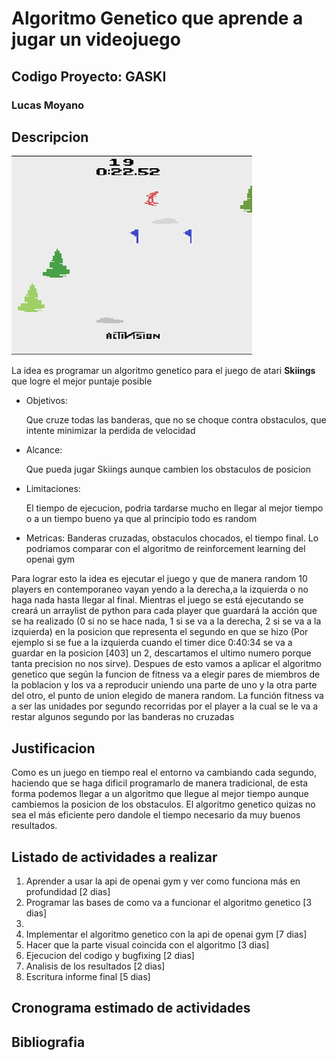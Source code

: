 # Algoritmo Genetico que aprende a jugar un videojuego

## Codigo Proyecto: GASKI

### Lucas Moyano

## Descripcion
![](skiings_image.png)

La idea es programar un algoritmo genetico para el juego de atari **Skiings** que logre el mejor puntaje posible

- Objetivos:

	Que cruze todas las banderas, que no se choque contra obstaculos, que intente minimizar la perdida de velocidad

- Alcance:

	Que pueda jugar Skiings aunque cambien los obstaculos de posicion

- Limitaciones:

	El tiempo de ejecucion, podria tardarse mucho en llegar al mejor tiempo o a un tiempo bueno ya que al principio todo es random
	
- Metricas:
	Banderas cruzadas, obstaculos chocados, el tiempo final.
	Lo podriamos comparar con el algoritmo de reinforcement learning del openai gym
	
Para lograr esto la idea es ejecutar el juego y que de manera random 10 players en contemporaneo vayan yendo a la derecha,a la izquierda o no haga nada hasta llegar al final. Mientras el juego se está ejecutando se creará un arraylist de python para cada player que guardará la acción que se ha realizado (0 si no se hace nada, 1 si se va a la derecha, 2 si se va a la izquierda) en la posicion que representa el segundo en que se hizo (Por ejemplo si se fue a la izquierda cuando el timer dice 0:40:34 se va a guardar en la posicion [403] un 2, descartamos el ultimo numero porque tanta precision no nos sirve). 
Despues de esto vamos a aplicar el algoritmo genetico que según la funcion de fitness va a elegir pares de miembros de la poblacion y los va a reproducir uniendo una parte de uno y la otra parte del otro, el punto de union elegido de manera random.
La función fitness va a ser las unidades por segundo recorridas por el player a la cual se le va a restar algunos segundo por las banderas no cruzadas

## Justificacion
Como es un juego en tiempo real el entorno va cambiando cada segundo, haciendo que se haga dificil programarlo de manera tradicional, de esta forma podemos llegar a un algoritmo que llegue al mejor tiempo aunque cambiemos la posicion de los obstaculos. El algoritmo genetico quizas no sea el más eficiente pero dandole el tiempo necesario da muy buenos resultados.

## Listado de actividades a realizar
1. Aprender a usar la api de openai gym y ver como funciona más en profundidad [2 dias]
2. Programar las bases de como va a funcionar el algoritmo genetico [3 dias]
3. 
4. Implementar el algoritmo genetico con la api de openai gym [7 dias]
5. Hacer que la parte visual coincida con el algoritmo [3 dias]
6. Ejecucion del codigo y bugfixing [2 dias]
7. Analisis de los resultados [2 dias]
8. Escritura informe final [5 dias]

## Cronograma estimado de actividades

## Bibliografia
